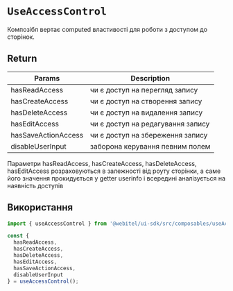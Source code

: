 # `UseAccessControl`

Композібл вертає computed властивості для роботи з доступом до сторінок.

## Return

| Params              | Description                       |
|---------------------|-----------------------------------|
| hasReadAccess       | чи є доступ на перегляд запису    |
| hasCreateAccess     | чи є доступ на створення запису   |
| hasDeleteAccess     | чи є доступ на видалення запису   |
| hasEditAccess       | чи є доступ на редагування запису |
| hasSaveActionAccess | чи є доступ на збереження запису  |
| disableUserInput    | заборона керування певним полем   | 

Параметри hasReadAccess, hasCreateAccess, hasDeleteAccess, hasEditAccess розраховуються в 
залежності від роуту сторінки, а саме його значення прокидується у getter userinfo і всередині аналізується на наявність доступів


## Використання

```js
import { useAccessControl } from '@webitel/ui-sdk/src/composables/useAccessControl/useAccessControl.js';

const {
  hasReadAccess,
  hasCreateAccess,
  hasDeleteAccess,
  hasEditAccess,
  hasSaveActionAccess,
  disableUserInput
} = useAccessControl();

```
